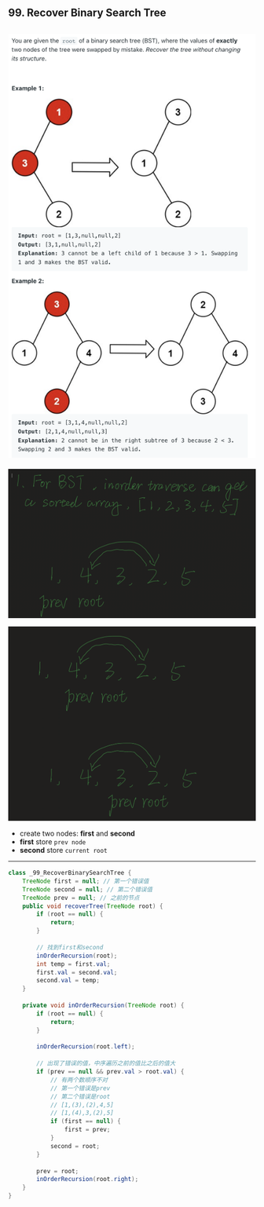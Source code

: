 ## 99. Recover Binary Search Tree
![](img/2022-12-26-15-27-29.png)
---
![](img/2024-09-29-00-00-00.png)

![](img/2024-09-29-00-00-16.png)

- create two nodes: **first** and **second**
- **first** store `prev node`
- **second** store `current root`

---

```java
class _99_RecoverBinarySearchTree {
    TreeNode first = null; // 第一个错误值
    TreeNode second = null; // 第二个错误值
    TreeNode prev = null; // 之前的节点
    public void recoverTree(TreeNode root) {
        if (root == null) {
            return;
        }

        // 找到first和second
        inOrderRecursion(root);
        int temp = first.val;
        first.val = second.val;
        second.val = temp;
    }

    private void inOrderRecursion(TreeNode root) {
        if (root == null) {
            return;
        }

        inOrderRecursion(root.left);

        // 出现了错误的值，中序遍历之前的值比之后的值大
        if (prev == null && prev.val > root.val) {
            // 有两个数顺序不对
            // 第一个错误是prev
            // 第二个错误是root
            // [1,(3),(2),4,5]
            // [1,(4),3,(2),5]
            if (first == null) {
                first = prev;
            }
            second = root;
        }

        prev = root;
        inOrderRecursion(root.right);
    }
}
```